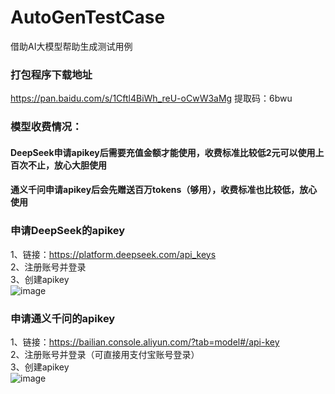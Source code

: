 # AutoGenTestCase
借助AI大模型帮助生成测试用例

### 打包程序下载地址
https://pan.baidu.com/s/1Cftl4BiWh_reU-oCwW3aMg  提取码：6bwu

### 模型收费情况：
#### DeepSeek申请apikey后需要充值金额才能使用，收费标准比较低2元可以使用上百次不止，放心大胆使用
#### 通义千问申请apikey后会先赠送百万tokens（够用），收费标准也比较低，放心使用

### 申请DeepSeek的apikey
1、链接：https://platform.deepseek.com/api_keys<br>
2、注册账号并登录<br>
3、创建apikey<br>
![image](https://github.com/user-attachments/assets/28310179-7263-4abc-a3e6-6e5599808fe5)


### 申请通义千问的apikey
1、链接：https://bailian.console.aliyun.com/?tab=model#/api-key<br>
2、注册账号并登录（可直接用支付宝账号登录）<br>
3、创建apikey<br>
![image](https://github.com/user-attachments/assets/9e42f4c5-d4c6-4baf-b18e-dc184bb9a507)
